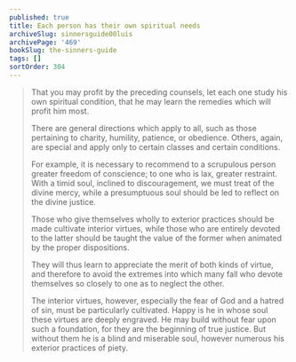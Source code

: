 ```yaml
---
published: true
title: Each person has their own spiritual needs
archiveSlug: sinnersguide00luis
archivePage: '469'
bookSlug: the-sinners-guide
tags: []
sortOrder: 304
---
```


> That you may profit by the preceding counsels, let each one study his own spiritual condition, that he may learn the remedies which will profit him most.
> 
> There are general directions which apply to all, such as those pertaining to charity, humility, patience, or obedience. Others, again, are special and apply only to certain classes and certain conditions.
> 
> For example, it is necessary to recommend to a scrupulous person greater freedom of conscience; to one who is lax, greater restraint. With a timid soul, inclined to discouragement, we must treat of the divine mercy, while a presumptuous soul should be led to reflect on the divine justice.
> 
> Those who give themselves wholly to exterior practices should be made cultivate interior virtues, while those who are entirely devoted to the latter should be taught the value of the former when animated by the proper dispositions.
> 
> They will thus learn to appreciate the merit of both kinds of virtue, and therefore to avoid the extremes into which many fall who devote themselves so closely to one as to neglect the other.
> 
> The interior virtues, however, especially the fear of God and a hatred of sin, must be particularly cultivated. Happy is he in whose soul these virtues are deeply engraved. He may build without fear upon such a foundation, for they are the beginning of true justice. But without them he is a blind and miserable soul, however numerous his exterior practices of piety.
